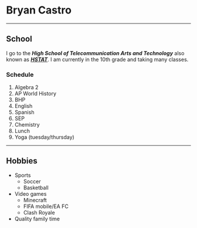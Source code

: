 # Bryan Castro

---

## School

I go to the ***High School of Telecommunication Arts and Technology*** also known as ***[HSTAT](https://www.hstat.org/)***. I am currently in the 10th grade and taking many classes.

### Schedule

1. Algebra 2
2. AP World History
3. BHP
4. English
5. Spanish
6. SEP
7. Chemistry
8. Lunch
9. Yoga (tuesday/thursday)

---

## Hobbies

* Sports
  * Soccer
  * Basketball
* Video games
  * Minecraft
  * FIFA mobile/EA FC
  * Clash Royale
* Quality family time


